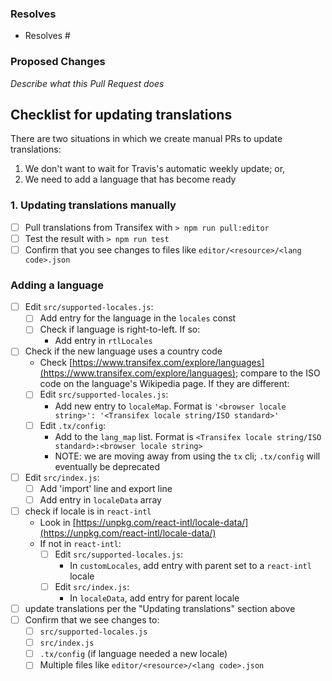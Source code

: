 ### Resolves

- Resolves #

### Proposed Changes

_Describe what this Pull Request does_

## Checklist for updating translations

There are two situations in which we create manual PRs to update translations:

1. We don't want to wait for Travis's automatic weekly update; or,
2. We need to add a language that has become ready

### 1. Updating translations manually

* [ ] Pull translations from Transifex with `> npm run pull:editor`
* [ ] Test the result with `> npm run test`
* [ ] Confirm that you see changes to files like `editor/<resource>/<lang code>.json`

### Adding a language

* [ ] Edit `src/supported-locales.js`:
  * [ ] Add entry for the language in the `locales` const
  * [ ] Check if language is right-to-left. If so:
    * Add entry in `rtlLocales`

* [ ] Check if the new language uses a country code
  * Check [https://www.transifex.com/explore/languages](https://www.transifex.com/explore/languages); compare to the ISO code on the language's Wikipedia page. If they are different:
  * [ ] Edit `src/supported-locales.js`:
    * Add new entry to `localeMap`. Format is `'<browser locale string>': '<Transifex locale string/ISO standard>'`
  * [ ] Edit `.tx/config`:
    * Add to the `lang_map` list. Format is `<Transifex locale string/ISO standard>:<browser locale string>`
    * NOTE: we are moving away from using the `tx` cli; `.tx/config` will eventually be deprecated

* [ ] Edit `src/index.js`:
  * [ ] Add 'import' line and export line
  * [ ] Add entry in `localeData` array

* [ ] check if locale is in `react-intl`
  * Look in [https://unpkg.com/react-intl/locale-data/](https://unpkg.com/react-intl/locale-data/)
  * If not in `react-intl`:
    * [ ] Edit `src/supported-locales.js`:
      * In `customLocales`, add entry with parent set to a `react-intl` locale
    * [ ] Edit `src/index.js`:
      * In `localeData`, add entry for parent locale

* [ ] update translations per the "Updating translations" section above
* [ ] Confirm that we see changes to:
    * [ ] `src/supported-locales.js`
    * [ ] `src/index.js`
    * [ ] `.tx/config` (if language needed a new locale)
    * [ ] Multiple files like `editor/<resource>/<lang code>.json`
